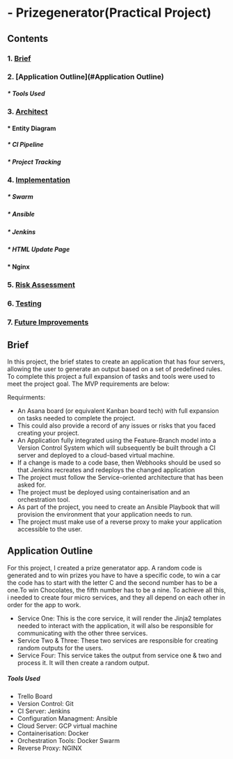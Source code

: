 # - Prizegenerator(Practical Project)

## Contents

### 1. [Brief](#Brief)
### 2. [Application Outline](#Application Outline)
##### * Tools Used
### 3. [Architect](#Architect)
#### * Entity Diagram
##### * CI Pipeline
##### * Project Tracking
### 4. [Implementation](#Implementation)
##### * Swarm
##### * Ansible
##### * Jenkins
##### * HTML Update Page
#### * Nginx
### 5. [Risk Assessment](#Risk-Assessment)
### 6. [Testing](#Testing)
### 7. [Future Improvements](#Future-Improvements)





## Brief 
In this project, the brief states to create an application that has four servers, allowing the user to generate an output based on a set of predefined rules. To complete this project a full expansion of tasks and tools were used to meet the project goal. The MVP requirements are below:

Requirments:
- An Asana board (or equivalent Kanban board tech) with full expansion on tasks needed to complete the project.
- This could also provide a record of any issues or risks that you faced creating your project.
- An Application fully integrated using the Feature-Branch model into a Version Control System which will subsequently be built through a CI server and deployed to a cloud-based virtual machine.
- If a change is made to a code base, then Webhooks should be used so that Jenkins recreates and redeploys the changed application
- The project must follow the Service-oriented architecture that has been asked for.
- The project must be deployed using containerisation and an orchestration tool.
- As part of the project, you need to create an Ansible Playbook that will provision the environment that your application needs to run.
- The project must make use of a reverse proxy to make your application accessible to the user.



## Application Outline
For this project, I created a prize generatator app. A random code is generated and to win prizes you have to have a specific code, to win a car the code has to start with the letter C and the second number has to be a one.To win Chocolates, the fifth number has to be a nine. To achieve all this, i needed to create four micro services, and they all depend on each other in order for the app to work.
- Service One: This is the core service, it will render the Jinja2 templates needed to interact with the application, it will also be responsible for communicating with the other three services.
- Service Two & Three: These two services are responsible for creating random outputs for the users.
- Service Four: This service takes the output from service one & two and process it. It will then create a random output.

##### Tools Used
- Trello Board
- Version Control: Git
- CI Server: Jenkins
- Configuration Managment: Ansible
- Cloud Server: GCP virtual machine
- Containerisation: Docker
- Orchestration Tools: Docker Swarm
- Reverse Proxy: NGINX












